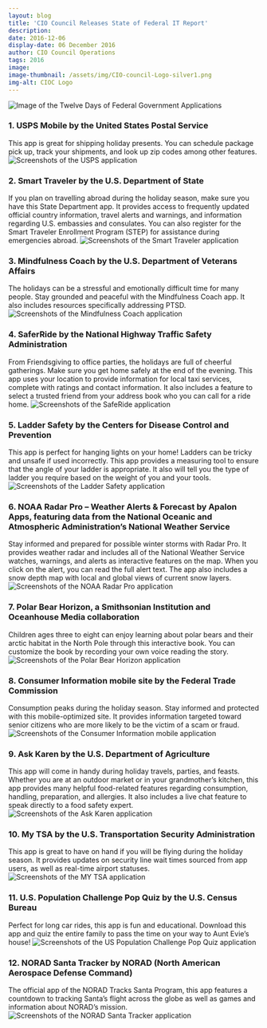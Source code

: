 ```yaml
---
layout: blog
title: 'CIO Council Releases State of Federal IT Report'
description:
date: 2016-12-06
display-date: 06 December 2016
author: CIO Council Operations
tags: 2016
image:
image-thumbnail: /assets/img/CIO-council-Logo-silver1.png
img-alt: CIOC Logo
---
```

![Image of the Twelve Days of Federal Government Applications]({{site.baseurl}}/assets/img/blog/2016-12-06/holiday.apps.png)


### 1. USPS Mobile by the United States Postal Service
This app is great for shipping holiday presents. You can schedule package pick up, track your shipments, and look up zip codes among other features.
![Screenshots of the USPS application]({{site.baseurl}}/assets/img/blog/2016-12-06/app1.png)

### 2. Smart Traveler by the U.S. Department of State
If you plan on travelling abroad during the holiday season, make sure you have this State Department app. It provides access to frequently updated official country information, travel alerts and warnings, and information regarding U.S. embassies and consulates. You can also register for the Smart Traveler Enrollment Program (STEP) for assistance during emergencies abroad.
![Screenshots of the Smart Traveler application]({{site.baseurl}}/assets/img/blog/2016-12-06/app2.png)

### 3. Mindfulness Coach by the U.S. Department of Veterans Affairs
The holidays can be a stressful and emotionally difficult time for many people. Stay grounded and peaceful with the Mindfulness Coach app. It also includes resources specifically addressing PTSD.
![Screenshots of the Mindfulness Coach application]({{site.baseurl}}/assets/img/blog/2016-12-06/app3.png)

### 4. SaferRide by the National Highway Traffic Safety Administration
From Friendsgiving to office parties, the holidays are full of cheerful gatherings. Make sure you get home safely at the end of the evening. This app uses your location to provide information for local taxi services, complete with ratings and contact information. It also includes a feature to select a trusted friend from your address book who you can call for a ride home.
![Screenshots of the SafeRide application]({{site.baseurl}}/assets/img/blog/2016-12-06/app4.png)

### 5. Ladder Safety by the Centers for Disease Control and Prevention
This app is perfect for hanging lights on your home! Ladders can be tricky and unsafe if used incorrectly. This app provides a measuring tool to ensure that the angle of your ladder is appropriate. It also will tell you the type of ladder you require based on the weight of you and your tools.
![Screenshots of the Ladder Safety application]({{site.baseurl}}/assets/img/blog/2016-12-06/app5.png)

### 6. NOAA Radar Pro – Weather Alerts & Forecast by Apalon Apps, featuring data from the National Oceanic and Atmospheric Administration’s National Weather Service
Stay informed and prepared for possible winter storms with Radar Pro. It provides weather radar and includes all of the National Weather Service watches, warnings, and alerts as interactive features on the map. When you click on the alert, you can read the full alert text. The app also includes a snow depth map with local and global views of current snow layers.
![Screenshots of the NOAA Radar Pro application]({{site.baseurl}}/assets/img/blog/2016-12-06/app6.png)


### 7. Polar Bear Horizon, a Smithsonian Institution and Oceanhouse Media collaboration
Children ages three to eight can enjoy learning about polar bears and their arctic habitat in the North Pole through this interactive book. You can customize the book by recording your own voice reading the story.
![Screenshots of the Polar Bear Horizon application]({{site.baseurl}}/assets/img/blog/2016-12-06/app7.png)


### 8. Consumer Information mobile site by the Federal Trade Commission
Consumption peaks during the holiday season. Stay informed and protected with this mobile-optimized site. It provides information targeted toward senior citizens who are more likely to be the victim of a scam or fraud.
![Screenshots of the Consumer Information mobile application]({{site.baseurl}}/assets/img/blog/2016-12-06/app8.png)


### 9. Ask Karen by the U.S. Department of Agriculture
This app will come in handy during holiday travels, parties, and feasts. Whether you are at an outdoor market or in your grandmother’s kitchen, this app provides many helpful food-related features regarding consumption, handling, preparation, and allergies. It also includes a live chat feature to speak directly to a food safety expert.
![Screenshots of the Ask Karen  application]({{site.baseurl}}/assets/img/blog/2016-12-06/app9.png)


### 10. My TSA by the U.S. Transportation Security Administration
This app is great to have on hand if you will be flying during the holiday season. It provides updates on security line wait times sourced from app users, as well as real-time airport statuses.
![Screenshots of the MY TSA application]({{site.baseurl}}/assets/img/blog/2016-12-06/app10.png)


### 11. U.S. Population Challenge Pop Quiz by the U.S. Census Bureau
Perfect for long car rides, this app is fun and educational. Download this app and quiz the entire family to pass the time on your way to Aunt Evie’s house!
![Screenshots of the US Population Challenge Pop Quiz application]({{site.baseurl}}/assets/img/blog/2016-12-06/app11.png)


### 12. NORAD Santa Tracker by NORAD (North American Aerospace Defense Command)
The official app of the NORAD Tracks Santa Program, this app features a countdown to tracking Santa’s flight across the globe as well as games and information about NORAD’s mission.
![Screenshots of the NORAD Santa Tracker application]({{site.baseurl}}/assets/img/blog/2016-12-06/app12.png)
